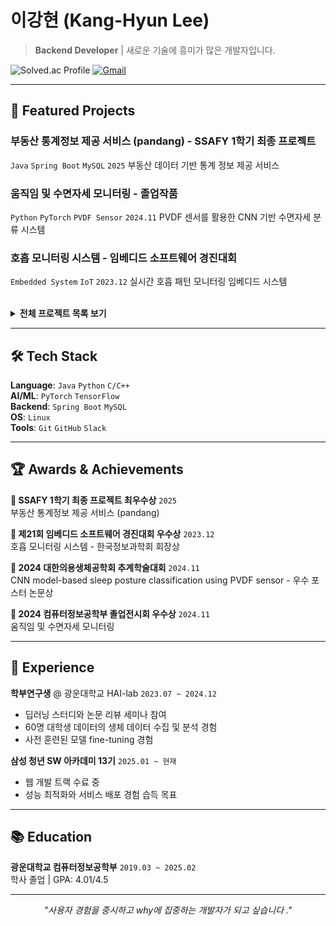 # 이강현 (Kang-Hyun Lee)
> **Backend Developer** | 새로운 기술에 흥미가 많은 개발자입니다.

![Solved.ac Profile](http://mazassumnida.wtf/api/generate_badge?boj=dlrkdgus999)
[![Gmail](https://img.shields.io/badge/-dlrkdgus999@gmail.com-D14836?style=flat-square&logo=gmail&logoColor=white)](mailto:dlrkdgus999@gmail.com)

---

## 🚀 Featured Projects

### **부동산 통계정보 제공 서비스 (pandang)** - SSAFY 1학기 최종 프로젝트
`Java` `Spring Boot` `MySQL` `2025`
부동산 데이터 기반 통계 정보 제공 서비스

### **움직임 및 수면자세 모니터링** - 졸업작품
`Python` `PyTorch` `PVDF Sensor` `2024.11`
PVDF 센서를 활용한 CNN 기반 수면자세 분류 시스템

### **호흡 모니터링 시스템** - 임베디드 소프트웨어 경진대회
`Embedded System` `IoT` `2023.12`
실시간 호흡 패턴 모니터링 임베디드 시스템

<br>

<details>
<summary><b>전체 프로젝트 목록 보기</b></summary>

| 프로젝트 | 설명 | 기간 | 역할 | 기술스택 | 링크 |
|---------|------|------|------|----------|------|
| **pandang** | 부동산 통계정보 서비스 | 2025 | Backend | Java, Spring Boot, MySQL | Private |
| **graduation_work** | 수면자세 모니터링 시스템 | 2024.11 | AI | Python, PyTorch | [GitHub](https://github.com/lkhyun/graduation_work) |
| **Object-Tracking-Detection** | 생체공학회 연구 프로젝트 | 2024 | ML Engineer | Python, OpenCV | [GitHub](https://github.com/lkhyun/Object-Tracking-Detection) |
| **ComCome** | 멋쟁이사자처럼 해커톤 | 2022 | Full Stack | HTML, Django | [GitHub](https://github.com/lkhyun/ComCome) |
| **LG_aimers** | AI 경진대회 참가 | 2024.7 | Data Scientist | Python, Jupyter | [GitHub](https://github.com/lkhyun/LG_aimers) |
| **KWU** | 대학 과제 및 프로젝트 모음 | 2019-2024 | Various | Python, Java, C/C++,etc | [GitHub](https://github.com/lkhyun/KWU) |

</details>

---

## 🛠 Tech Stack

**Language**: `Java` `Python` `C/C++`  
**AI/ML**: `PyTorch` `TensorFlow`  
**Backend**: `Spring Boot` `MySQL`  
**OS**: `Linux`  
**Tools**: `Git` `GitHub` `Slack`

---

## 🏆 Awards & Achievements

**🥇 SSAFY 1학기 최종 프로젝트 최우수상** `2025`  
부동산 통계정보 제공 서비스 (pandang)

**🥈 제21회 임베디드 소프트웨어 경진대회 우수상** `2023.12`  
호흡 모니터링 시스템 - 한국정보과학회 회장상

**🥈 2024 대한의용생체공학회 추계학술대회** `2024.11`  
CNN model-based sleep posture classification using PVDF sensor - 우수 포스터 논문상

**🥈 2024 컴퓨터정보공학부 졸업전시회 우수상** `2024.11`  
움직임 및 수면자세 모니터링

---

## 💼 Experience

**학부연구생** @ 광운대학교 HAI-lab `2023.07 ~ 2024.12`
- 딥러닝 스터디와 논문 리뷰 세미나 참여
- 60명 대학생 데이터의 생체 데이터 수집 및 분석 경험
- 사전 훈련된 모델 fine-tuning 경험

**삼성 청년 SW 아카데미 13기** `2025.01 ~ 현재`
- 웹 개발 트랙 수료 중
- 성능 최적화와 서비스 배포 경험 습득 목표

---

## 📚 Education

**광운대학교 컴퓨터정보공학부** `2019.03 ~ 2025.02`  
학사 졸업 | GPA: 4.01/4.5

---

<div align="center">

*"사용자 경험을 중시하고 why에 집중하는 개발자가 되고 싶습니다 ."*

</div>
